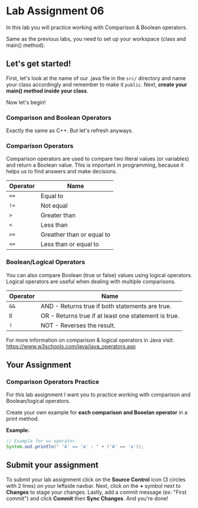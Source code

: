 # Lab Assignment 06

In this lab you will practice working with Comparison & Boolean operators.

Same as the previous labs, you need to set up your workspace (class and main() method).

## Let's get started!

First, let's look at the name of our .java file in the `src/` directory and name your class accordingly and remember to make it `public`. Next, **create your main() method inside your class**.

Now let's begin!

### Comparison and Boolean Operators

Exactly the same as C++. But let's refresh anyways. 

### Comparison Operators

Comparison operators are used to compare two literal values (or variables) and return a Boolean value. This is important in programming, because it helps us to find answers and make decisions.

| Operator | Name |
| ---- | ---- |
| `==` | Equal to |
| `!=` | Not equal |
| `>` | Greater than |
| `<` | Less than |
| `>=` | Greather than or equal to |
| `<=` | Less than or equal to |

### Boolean/Logical Operators

You can also compare Boolean (true or false) values using logical operators. Logical operators are useful when dealing with multiple comparisons.

| Operator | Name |
| ---- | ---- |
| `&&` | AND - Returns true if both statements are true. |
| ll | OR - Returns true if at least one statement is true. |
| `!` | NOT - Reverses the result. |


For more information on comparison & logical operators in Java visit: https://www.w3schools.com/java/java_operators.asp 

## Your Assignment

### Comparison Operators Practice

For this lab assignment I want you to practice working with comparison and Boolean/logical operators. 

Create your own example for **each comparison and Booelan operator** in a print method.

**Example:**
```java
// Example for == operator.
System.out.println(" 'A' == 'a' : " + ('A' == 'a'));
```

## Submit your assignment

To submit your lab assignment click on the **Source Control** icon (3 circles with 2 lines) on your leftside navbar. Next, click on the **+** symbol next to **Changes** to stage your changes. Lastly, add a commit message (ex: "First commit") and click **Commit** then **Sync Changes**. And you're done!